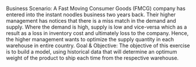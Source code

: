 Business Scenario: A Fast Moving Consumer Goods (FMCG) company has entered into the instant noodles business two years back. Their higher management has notices that there is a miss match in the demand and supply. Where the demand is high, supply is low and vice-versa which as a result as a loss in inventory cost and ultimately loss to the company. Hence, the higher management wants to optimize the supply quantity in each warehouse in entire country.
Goal & Objective: The objective of this exercise is to build a model, using historical data that will determine an optimum weight of the product to ship each time from the respective warehouse.
